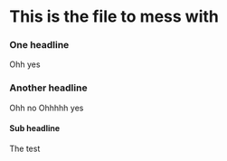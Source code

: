 This is the file to mess with
=============================


### One headline

Ohh yes


### Another headline

Ohh no
Ohhhhh yes

#### Sub headline

The test
